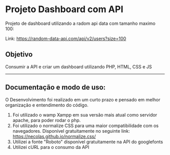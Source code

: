 <h1>
    <span> Projeto Dashboard com API</span>
</h1>

Projeto de dashboard utilizando a radom api data com tamanho maximo 100:  

Link: https://random-data-api.com/api/v2/users?size=100

## Objetivo
Consumir a API e criar um dashboard utilizando PHP, HTML, CSS e JS

---
##  Documentação e modo de uso:

O Desenvolvimento foi realizado em um curto prazo e pensado em melhor organização e entendimento do código.

1. Foi utilizado o wamp Xampp em sua versão mais atual como servidor apache, para poder rodar o php.
2. Foi utilizado o normalize CSS para uma maior compatibilidade com os navegadores. Disponível gratuitamente no seguinte link: https://necolas.github.io/normalize.css/
3. Utilizei a fonte "Roboto" disponível gratuitamente na API do googlefonts
4. Utilizei cURL para o consumo da API
